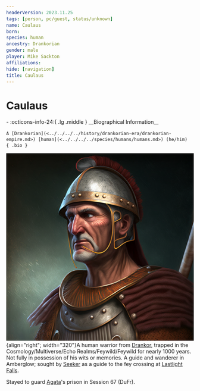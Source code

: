```yaml
---
headerVersion: 2023.11.25
tags: [person, pc/guest, status/unknown]
name: Caulaus
born:
species: human
ancestry: Drankorian
gender: male
player: Mike Sackton
affiliations:
hide: [navigation]
title: Caulaus
---
```

# Caulaus
<div class="grid cards ext-narrow-margin ext-one-column" markdown>
- :octicons-info-24:{ .lg .middle } __Biographical Information__

    A [Drankorian](<../../../../history/drankorian-era/drankorian-empire.md>) [human](<../../../../species/humans/humans.md>) (he/him)  
    { .bio }

</div>


![Caulaus Aportino Portrait](../../../../assets/caulaus-aportino-portrait.png){align="right"; width="320"}A human warrior from [Drankor](<../../../../history/drankorian-era/drankor.md>), trapped in the Cosmology/Multiverse/Echo Realms/Feywild/Feywild for nearly 1000 years. Not fully in possession of his wits or memories. A guide and wanderer in Amberglow; sought by [Seeker](<../seeker.md>) as a guide to the fey crossing at [Lastlight Falls](<../../../../cosmology/multiverse/echo-realms/feywild/lastlight-falls.md>). 

Stayed to guard [Agata](<../../../fey/agata.md>)'s prison in Session 67 (DuFr).